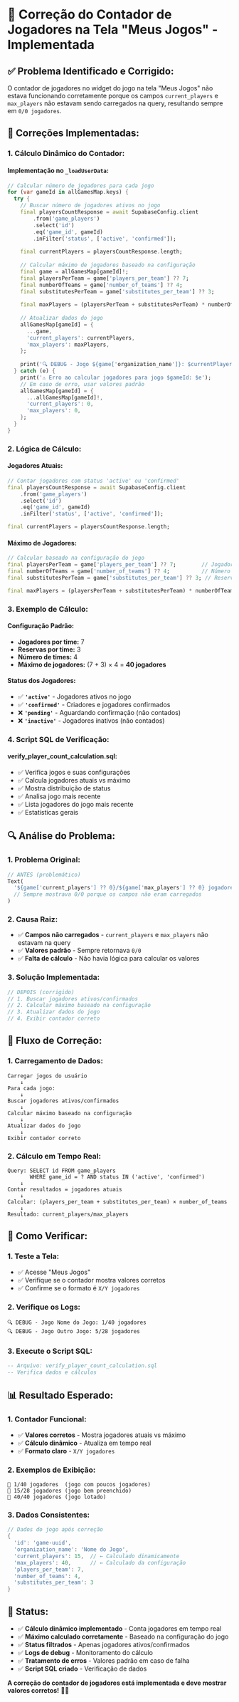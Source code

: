 # 🔧 Correção do Contador de Jogadores na Tela "Meus Jogos" - Implementada

## ✅ **Problema Identificado e Corrigido:**

O contador de jogadores no widget do jogo na tela "Meus Jogos" não estava funcionando corretamente porque os campos `current_players` e `max_players` não estavam sendo carregados na query, resultando sempre em `0/0 jogadores`.

## 🔧 **Correções Implementadas:**

### **1. Cálculo Dinâmico do Contador:**

#### **Implementação no `_loadUserData`:**
```dart
// Calcular número de jogadores para cada jogo
for (var gameId in allGamesMap.keys) {
  try {
    // Buscar número de jogadores ativos no jogo
    final playersCountResponse = await SupabaseConfig.client
        .from('game_players')
        .select('id')
        .eq('game_id', gameId)
        .inFilter('status', ['active', 'confirmed']);
    
    final currentPlayers = playersCountResponse.length;
    
    // Calcular máximo de jogadores baseado na configuração
    final game = allGamesMap[gameId]!;
    final playersPerTeam = game['players_per_team'] ?? 7;
    final numberOfTeams = game['number_of_teams'] ?? 4;
    final substitutesPerTeam = game['substitutes_per_team'] ?? 3;
    
    final maxPlayers = (playersPerTeam + substitutesPerTeam) * numberOfTeams;
    
    // Atualizar dados do jogo
    allGamesMap[gameId] = {
      ...game,
      'current_players': currentPlayers,
      'max_players': maxPlayers,
    };
    
    print('🔍 DEBUG - Jogo ${game['organization_name']}: $currentPlayers/$maxPlayers jogadores');
  } catch (e) {
    print('⚠️ Erro ao calcular jogadores para jogo $gameId: $e');
    // Em caso de erro, usar valores padrão
    allGamesMap[gameId] = {
      ...allGamesMap[gameId]!,
      'current_players': 0,
      'max_players': 0,
    };
  }
}
```

### **2. Lógica de Cálculo:**

#### **Jogadores Atuais:**
```dart
// Contar jogadores com status 'active' ou 'confirmed'
final playersCountResponse = await SupabaseConfig.client
    .from('game_players')
    .select('id')
    .eq('game_id', gameId)
    .inFilter('status', ['active', 'confirmed']);

final currentPlayers = playersCountResponse.length;
```

#### **Máximo de Jogadores:**
```dart
// Calcular baseado na configuração do jogo
final playersPerTeam = game['players_per_team'] ?? 7;        // Jogadores por time
final numberOfTeams = game['number_of_teams'] ?? 4;          // Número de times
final substitutesPerTeam = game['substitutes_per_team'] ?? 3; // Reservas por time

final maxPlayers = (playersPerTeam + substitutesPerTeam) * numberOfTeams;
```

### **3. Exemplo de Cálculo:**

#### **Configuração Padrão:**
- **Jogadores por time:** 7
- **Reservas por time:** 3
- **Número de times:** 4
- **Máximo de jogadores:** (7 + 3) × 4 = **40 jogadores**

#### **Status dos Jogadores:**
- ✅ **`'active'`** - Jogadores ativos no jogo
- ✅ **`'confirmed'`** - Criadores e jogadores confirmados
- ❌ **`'pending'`** - Aguardando confirmação (não contados)
- ❌ **`'inactive'`** - Jogadores inativos (não contados)

### **4. Script SQL de Verificação:**

#### **verify_player_count_calculation.sql:**
- ✅ Verifica jogos e suas configurações
- ✅ Calcula jogadores atuais vs máximo
- ✅ Mostra distribuição de status
- ✅ Analisa jogo mais recente
- ✅ Lista jogadores do jogo mais recente
- ✅ Estatísticas gerais

## 🔍 **Análise do Problema:**

### **1. Problema Original:**
```dart
// ANTES (problemático)
Text(
  '${game['current_players'] ?? 0}/${game['max_players'] ?? 0} jogadores',
  // Sempre mostrava 0/0 porque os campos não eram carregados
)
```

### **2. Causa Raiz:**
- ✅ **Campos não carregados** - `current_players` e `max_players` não estavam na query
- ✅ **Valores padrão** - Sempre retornava `0/0`
- ✅ **Falta de cálculo** - Não havia lógica para calcular os valores

### **3. Solução Implementada:**
```dart
// DEPOIS (corrigido)
// 1. Buscar jogadores ativos/confirmados
// 2. Calcular máximo baseado na configuração
// 3. Atualizar dados do jogo
// 4. Exibir contador correto
```

## 🎯 **Fluxo de Correção:**

### **1. Carregamento de Dados:**
```
Carregar jogos do usuário
    ↓
Para cada jogo:
    ↓
Buscar jogadores ativos/confirmados
    ↓
Calcular máximo baseado na configuração
    ↓
Atualizar dados do jogo
    ↓
Exibir contador correto
```

### **2. Cálculo em Tempo Real:**
```
Query: SELECT id FROM game_players 
       WHERE game_id = ? AND status IN ('active', 'confirmed')
    ↓
Contar resultados = jogadores atuais
    ↓
Calcular: (players_per_team + substitutes_per_team) × number_of_teams
    ↓
Resultado: current_players/max_players
```

## 🚀 **Como Verificar:**

### **1. Teste a Tela:**
- ✅ Acesse "Meus Jogos"
- ✅ Verifique se o contador mostra valores corretos
- ✅ Confirme se o formato é `X/Y jogadores`

### **2. Verifique os Logs:**
```
🔍 DEBUG - Jogo Nome do Jogo: 1/40 jogadores
🔍 DEBUG - Jogo Outro Jogo: 5/28 jogadores
```

### **3. Execute o Script SQL:**
```sql
-- Arquivo: verify_player_count_calculation.sql
-- Verifica dados e cálculos
```

## 📊 **Resultado Esperado:**

### **1. Contador Funcional:**
- ✅ **Valores corretos** - Mostra jogadores atuais vs máximo
- ✅ **Cálculo dinâmico** - Atualiza em tempo real
- ✅ **Formato claro** - `X/Y jogadores`

### **2. Exemplos de Exibição:**
```
👥 1/40 jogadores  (jogo com poucos jogadores)
👥 15/28 jogadores (jogo bem preenchido)
👥 40/40 jogadores (jogo lotado)
```

### **3. Dados Consistentes:**
```dart
// Dados do jogo após correção
{
  'id': 'game-uuid',
  'organization_name': 'Nome do Jogo',
  'current_players': 15,  // ← Calculado dinamicamente
  'max_players': 40,      // ← Calculado da configuração
  'players_per_team': 7,
  'number_of_teams': 4,
  'substitutes_per_team': 3
}
```

## 🎉 **Status:**

- ✅ **Cálculo dinâmico implementado** - Conta jogadores em tempo real
- ✅ **Máximo calculado corretamente** - Baseado na configuração do jogo
- ✅ **Status filtrados** - Apenas jogadores ativos/confirmados
- ✅ **Logs de debug** - Monitoramento do cálculo
- ✅ **Tratamento de erros** - Valores padrão em caso de falha
- ✅ **Script SQL criado** - Verificação de dados

**A correção do contador de jogadores está implementada e deve mostrar valores corretos!** 🚀✅



